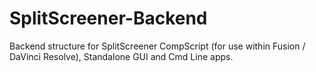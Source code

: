 # SplitScreener-Backend
Backend structure for SplitScreener CompScript (for use within Fusion / DaVinci Resolve), Standalone GUI and Cmd Line apps.
